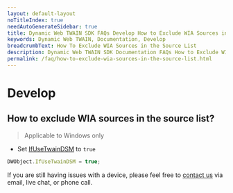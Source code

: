 ```yaml
---
layout: default-layout
noTitleIndex: true
needAutoGenerateSidebar: true
title: Dynamic Web TWAIN SDK FAQs Develop How to Exclude WIA Sources in the Source List
keywords: Dynamic Web TWAIN, Documentation, Develop
breadcrumbText: How To Exclude WIA Sources in the Source List
description: Dynamic Web TWAIN SDK Documentation FAQs How to Exclude WIA Sources in the Source List
permalink: /faq/how-to-exclude-wia-sources-in-the-source-list.html
---
```


# Develop

## How to exclude WIA sources in the source list?

> Applicable to Windows only



* Set [IfUseTwainDSM]({{site.info}}api/WebTwain_Acquire.html#ifusetwaindsm) to `true`

``` javascript
DWObject.IfUseTwainDSM = true;
```

If you are still having issues with a device, please feel free to [contact us](https://www.dynamsoft.com/company/contact/) via email, live chat, or phone call.